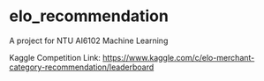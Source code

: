 # elo_recommendation
A project for NTU AI6102 Machine Learning

Kaggle Competition Link: https://www.kaggle.com/c/elo-merchant-category-recommendation/leaderboard 
